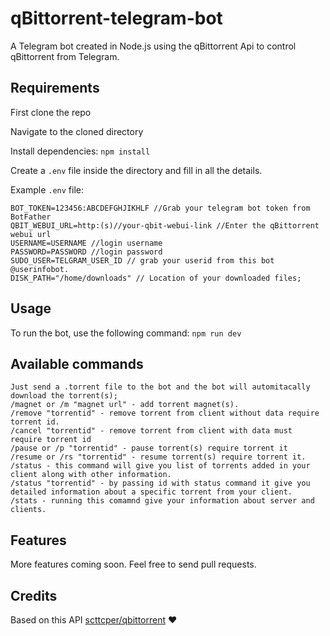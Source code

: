 # qBittorrent-telegram-bot

A Telegram bot created in Node.js using the qBittorrent Api to control qBittorrent from Telegram.

## Requirements

First clone the repo

Navigate to the cloned directory

Install dependencies: `npm install`

Create a `.env` file inside the directory and fill in all the details.

Example `.env` file:

```
BOT_TOKEN=123456:ABCDEFGHJIKHLF //Grab your telegram bot token from BotFather
QBIT_WEBUI_URL=http:(s)//your-qbit-webui-link //Enter the qBittorrent webui url
USERNAME=USERNAME //login username
PASSWORD=PASSWORD //login password
SUDO_USER=TELGRAM_USER_ID // grab your userid from this bot @userinfobot.
DISK_PATH="/home/downloads" // Location of your downloaded files;
```

## Usage

To run the bot, use the following command: `npm run dev`

## Available commands

```
Just send a .torrent file to the bot and the bot will automitacally download the torrent(s);
/magnet or /m "magnet url" - add torrent magnet(s).
/remove "torrentid" - remove torrent from client without data require torrent id.
/cancel "torrentid" - remove torrent from client with data must require torrent id
/pause or /p "torrentid" - pause torrent(s) require torrent it
/resume or /rs "torrentid" - resume torrent(s) require torrent it.
/status - this command will give you list of torrents added in your client along with other information.
/status "torrentid" - by passing id with status command it give you detailed information about a specific torrent from your client.
/stats - running this comamnd give your information about server and clients.

```

## Features

More features coming soon. Feel free to send pull requests.

## Credits

Based on this API [scttcper/qbittorrent](https://github.com/scttcper/qbittorrent) ❤️
